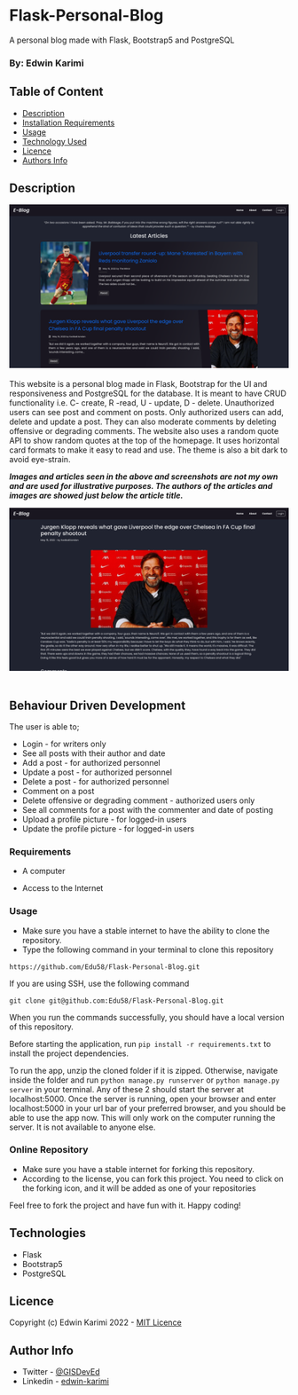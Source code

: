 # Flask-Personal-Blog

A personal blog made with Flask, Bootstrap5 and PostgreSQL

### By: Edwin Karimi

## Table of Content

- [Description](#description)
- [Installation Requirements](#requirements)
- [Usage](#usage)
- [Technology Used](#technologies)
- [Licence](#licence)
- [Authors Info](#author-info)

## Description

![Home](app/static/README-IMAGES/blog.png)
<br>
<br>
This website is a personal blog made in Flask, Bootstrap for the UI and responsiveness and PostgreSQL for the database.
It is meant to have CRUD functionality i.e. C- create, R -read, U - update, D - delete. Unauthorized users can see post
and comment on posts.
Only authorized users can add, delete and update a post. They can also moderate comments by deleting offensive or
degrading comments.
The website also uses a random quote API to show random quotes at the top of the homepage.
It uses horizontal card formats to make it easy to read and use. The theme is also a bit dark to avoid eye-strain.

<b>
<em>Images and articles seen in the above and screenshots are not my own and are used for illustrative purposes. The authors of the articles and images are showed just below the article title.</em>
</b>

![Home](app/static/README-IMAGES/blog2.png)
<br>
<br>

## Behaviour Driven Development

The user is able to;

- Login - for writers only
- See all posts with their author and date
- Add a post - for authorized personnel
- Update a post - for authorized personnel
- Delete a post - for authorized personnel
- Comment on a post
- Delete offensive or degrading comment - authorized users only
- See all comments for a post with the commenter and date of posting
- Upload a profile picture - for logged-in users
- Update the profile picture - for logged-in users

### Requirements

- A computer

- Access to the Internet

### Usage

- Make sure you have a stable internet to have the ability to clone the repository.
- Type the following command in your terminal to clone this repository

```
https://github.com/Edu58/Flask-Personal-Blog.git
```

If you are using SSH, use the following command

```
git clone git@github.com:Edu58/Flask-Personal-Blog.git
```

When you run the commands successfully, you should have a local version of this repository.

Before starting the application, run ```pip install -r requirements.txt``` to install the project dependencies.

To run the app, unzip the cloned folder if it is zipped. Otherwise, navigate inside the folder and
run ```python manage.py runserver``` or ```python manage.py server``` in your terminal. Any of these 2 should start the
server at
localhost:5000. Once the server is running, open your browser and enter localhost:5000 in your url bar of your
preferred browser, and you should be able to use the app now. This will only work on the computer running the server. It
is not available to anyone else.

### Online Repository

- Make sure you have a stable internet for forking this repository.
- According to the license, you can fork this project. You need to click on the forking icon, and it will be added as
  one
  of your repositories

Feel free to fork the project and have fun with it. Happy coding!

## Technologies

- Flask
- Bootstrap5
- PostgreSQL

## Licence

Copyright (c) Edwin Karimi 2022 - [MIT Licence](LICENSE)

## Author Info

- Twitter - [@GISDevEd](https://twitter.com/GISDevEd)
- Linkedin - [edwin-karimi](https://www.linkedin.com/in/edwin-karimi/)
